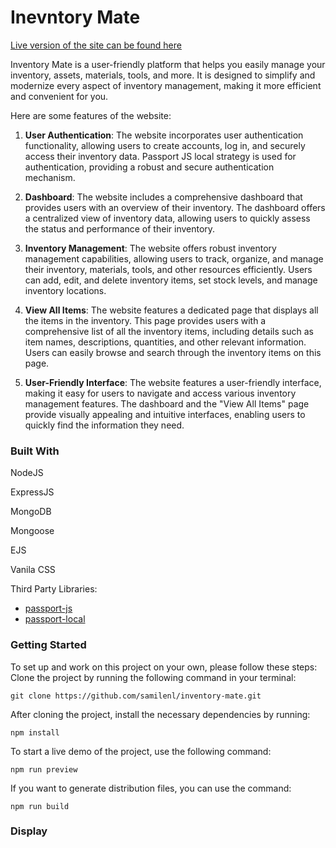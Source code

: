 # Inevntory Mate

[Live version of the site can be found here]()

Inventory Mate is a user-friendly platform that helps you easily manage your inventory, assets, materials, tools, and more. It is designed to simplify and modernize every aspect of inventory management, making it more efficient and convenient for you.

Here are some features of the website:

1. __User Authentication__: The website incorporates user authentication functionality, allowing users to create accounts, log in, and securely access their inventory data. Passport JS local strategy is used for authentication, providing a robust and secure authentication mechanism.

2. __Dashboard__: The website includes a comprehensive dashboard that provides users with an overview of their inventory. The dashboard offers a centralized view of inventory data, allowing users to quickly assess the status and performance of their inventory.

3. __Inventory Management__: The website offers robust inventory management capabilities, allowing users to track, organize, and manage their inventory, materials, tools, and other resources efficiently. Users can add, edit, and delete inventory items, set stock levels, and manage inventory locations.

4. __View All Items__: The website features a dedicated page that displays all the items in the inventory. This page provides users with a comprehensive list of all the inventory items, including details such as item names, descriptions, quantities, and other relevant information. Users can easily browse and search through the inventory items on this page.

5. __User-Friendly Interface__: The website features a user-friendly interface, making it easy for users to navigate and access various inventory management features. The dashboard and the "View All Items" page provide visually appealing and intuitive interfaces, enabling users to quickly find the information they need.



### Built With

NodeJS

ExpressJS

MongoDB

Mongoose

EJS

Vanila CSS

Third Party Libraries:
   - [passport-js](https://github.com/jaredhanson/passport-github)
   - [passport-local](https://github.com/jaredhanson/passport-local)



### Getting Started


To set up and work on this project on your own, please follow these steps:
Clone the project by running the following command in your terminal:

   `git clone https://github.com/samilenl/inventory-mate.git`

   
After cloning the project, install the necessary dependencies by running:

   `npm install`

   
To start a live demo of the project, use the following command:

   `npm run preview`

   
If you want to generate distribution files, you can use the command:

   `npm run build`


### Display
